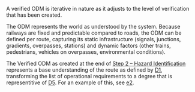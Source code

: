 A verified ODM is iterative in nature as it adjusts to the level of verification that has been created.

The ODM represents the world as understood by the system. Because railways are fixed and predictable compared to roads, the ODM can be defined per route, capturing its static infrastructure (signals, junctions, gradients, overpasses, stations) and dynamic factors (other trains, pedestrians, vehicles on overpasses, environmental conditions).

The Verified ODM as created at the end of [Step 2 – Hazard Identification](/#/steps/2-hazard-identification) represents a base understanding of the route as defined by [D1](ref:d1), transforming the list of operational requirements to a degree that is representitive of [D5](ref:d5). For an example of this, see [e2](ref:e2).
